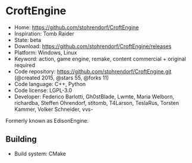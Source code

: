 # CroftEngine

- Home: https://github.com/stohrendorf/CroftEngine
- Inspiration: Tomb Raider
- State: beta
- Download: https://github.com/stohrendorf/CroftEngine/releases
- Platform: Windows, Linux
- Keyword: action, game engine, remake, content commercial + original required
- Code repository: https://github.com/stohrendorf/CroftEngine.git (@created 2015, @stars 55, @forks 11)
- Code language: C++, Python
- Code license: LGPL-3.0
- Developer: Federico Barlotti, Gh0stBlade, Lwmte, Maria Welborn, richardba, Steffen Ohrendorf, stltomb, T4Larson, TeslaRus, Torsten Kammer, Volker Schneider, vvs-

Formerly known as EdisonEngine.

## Building

- Build system: CMake
